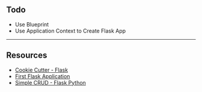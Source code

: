 ## Todo

* Use Blueprint
* Use Application Context to Create Flask App

---

## Resources

* [Cookie Cutter - Flask](https://github.com/cookiecutter-flask/cookiecutter-flask)
* [First Flask Application](https://hackersandslackers.com/your-first-flask-application/)
* [Simple CRUD - Flask Python](https://developer.okta.com/blog/2018/07/23/build-a-simple-crud-app-with-flask-and-python)